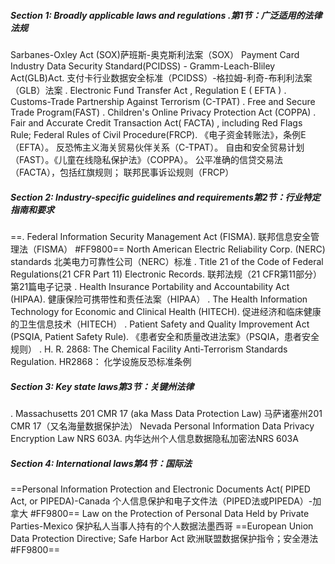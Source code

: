 ##### Section 1: Broadly applicable laws and regulations  .第1节：广泛适用的法律法规
Sarbanes-Oxley Act (SOX)萨班斯-奥克斯利法案（SOX）
Payment Card Industry Data Security Standard(PCIDSS) - 
Gramm-Leach-Bliley Act(GLB)Act. 支付卡行业数据安全标准（PCIDSS）-格拉姆-利奇-布利利法案（GLB）法案
. Electronic Fund Transfer Act , Regulation E ( EFTA ) .
Customs-Trade Partnership Against Terrorism (C-TPAT) .
Free and Secure Trade Program(FAST) .
Children's Online Privacy Protection Act (COPPA) . 
Fair and Accurate Credit Transaction Act( FACTA) , including  Red Flags Rule;
Federal Rules of Civil Procedure(FRCP). 
《电子资金转账法》，条例E（EFTA）。
反恐怖主义海关贸易伙伴关系（C-TPAT）。
自由和安全贸易计划（FAST）。《儿童在线隐私保护法》（COPPA）。
公平准确的信贷交易法（FACTA），包括红旗规则；
联邦民事诉讼规则（FRCP）

##### Section 2: Industry-specific guidelines and  requirements第2节：行业特定指南和要求
==. Federal Information Security Management Act  (FISMA). 
联邦信息安全管理法（FISMA） #FF9800==
North American Electric Reliability Corp. (NERC) standards
北美电力可靠性公司（NERC）标准
. Title 21 of the Code of Federal Regulations(21  CFR Part 11) Electronic Records.
联邦法规（21 CFR第11部分）第21篇电子记录
. Health Insurance Portability and Accountability Act  (HIPAA). 
健康保险可携带性和责任法案（HIPAA）
. The Health Information Technology for Economic  and Clinical Health (HITECH). 
促进经济和临床健康的卫生信息技术（HITECH）
. Patient Safety and Quality Improvement Act  (PSQIA, Patient Safety Rule). 
《患者安全和质量改进法案》（PSQIA，患者安全规则）
. H. R. 2868: The Chemical Facility Anti-Terrorism  Standards Regulation. HR2868：
化学设施反恐标准条例

##### Section 3: Key state laws第3节：关键州法律
. Massachusetts 201 CMR 17 (aka Mass Data Protection Law)
马萨诸塞州201 CMR 17（又名海量数据保护法）
Nevada Personal Information Data Privacy Encryption Law  NRS 603A. 
内华达州个人信息数据隐私加密法NRS 603A

##### Section 4: International laws第4节：国际法
==Personal Information Protection and Electronic Documents  Act( PIPED Act, or PIPEDA)-Canada
个人信息保护和电子文件法（PIPED法或PIPEDA）-加拿大 #FF9800==
Law on the Protection of Personal Data Held by Private  Parties-Mexico
保护私人当事人持有的个人数据法墨西哥
==European Union Data Protection Directive; Safe Harbor Act
欧洲联盟数据保护指令；安全港法 #FF9800==


